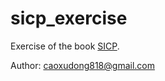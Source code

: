 sicp_exercise
=============

Exercise of the book [SICP](http://mitpress.mit.edu/sicp/full-text/book/book.html).

Author: caoxudong818@gmail.com